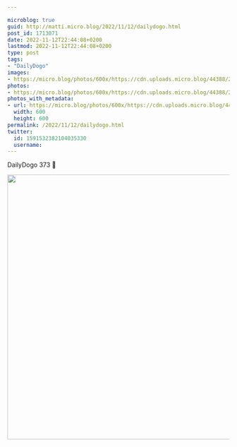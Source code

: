 ```yaml
---

microblog: true
guid: http://matti.micro.blog/2022/11/12/dailydogo.html
post_id: 1713071
date: 2022-11-12T22:44:08+0200
lastmod: 2022-11-12T22:44:08+0200
type: post
tags:
- "DailyDogo"
images:
- https://micro.blog/photos/600x/https://cdn.uploads.micro.blog/44388/2022/1d2475393b.jpg
photos:
- https://micro.blog/photos/600x/https://cdn.uploads.micro.blog/44388/2022/1d2475393b.jpg
photos_with_metadata:
- url: https://micro.blog/photos/600x/https://cdn.uploads.micro.blog/44388/2022/1d2475393b.jpg
  width: 600
  height: 600
permalink: /2022/11/12/dailydogo.html
twitter:
  id: 1591532382104035330
  username:
---
```

DailyDogo 373 🐶

<img src="/media/uploads/2022/1d2475393b.jpg" width="600" height="600" alt="" />
